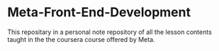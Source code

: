 # Meta-Front-End-Development
This repositary in a personal note repository of all the lesson contents taught in the the coursera course offered by Meta.
